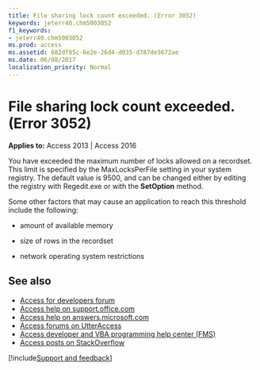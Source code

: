 ```yaml
---
title: File sharing lock count exceeded. (Error 3052)
keywords: jeterr40.chm5003052
f1_keywords:
- jeterr40.chm5003052
ms.prod: access
ms.assetid: 682df85c-6e2e-26d4-d035-d787de5672ae
ms.date: 06/08/2017
localization_priority: Normal
---
```



# File sharing lock count exceeded. (Error 3052)

  

**Applies to:** Access 2013 | Access 2016

You have exceeded the maximum number of locks allowed on a recordset. This limit is specified by the MaxLocksPerFile setting in your system registry. The default value is 9500, and can be changed either by editing the registry with Regedit.exe or with the  **SetOption** method.

Some other factors that may cause an application to reach this threshold include the following:


- amount of available memory
    
- size of rows in the recordset
    
- network operating system restrictions
    
## See also

- [Access for developers forum](https://social.msdn.microsoft.com/Forums/office/home?forum=accessdev)
- [Access help on support.office.com](https://support.office.com/search/results?query=Access)
- [Access help on answers.microsoft.com](https://answers.microsoft.com/)
- [Access forums on UtterAccess](https://www.utteraccess.com/forum/index.php?act=idx)
- [Access developer and VBA programming help center (FMS)](https://www.fmsinc.com/MicrosoftAccess/developer/)
- [Access posts on StackOverflow](https://stackoverflow.com/questions/tagged/ms-access)

[!include[Support and feedback](~/includes/feedback-boilerplate.md)]

